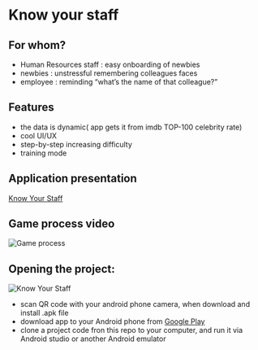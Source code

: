# Know your staff
## For whom?
* Human Resources staff : easy onboarding of newbies
* newbies : unstressful remembering colleagues faces
* employee : reminding “what’s the name of that colleague?”

## Features
* the data is dynamic( app gets it from imdb TOP-100 celebrity rate)
* cool UI/UX
* step-by-step increasing difficulty
* training mode

## Application presentation
[Know Your Staff](https://docs.google.com/presentation/d/1fA22HWoTF_1DQw4mHjD4ULCrufIYUHhFo6VxaZdNpBk/edit?usp=sharing)

## Game process video
![Game process](https://github.com/Harnet69/Know-Your-Staff/blob/master/app/GitHubFiles/screen.gif)

## Opening the project:
![Know Your Staff](https://github.com/Harnet69/Know-Your-Staff/blob/master/app/GitHubFiles/qr-code.png)
* scan QR code with your android phone camera, when download and install .apk file 
* download app to your Android phone from [Google Play]()
* clone a project code fron this repo to your computer, and run it via Android studio or another Android emulator
